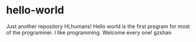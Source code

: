 # hello-world
Just another repository
Hi,humans!
  Hello world is the first program for most of the programmer.
  I like programming.
  Welcome every one!
gzshan
